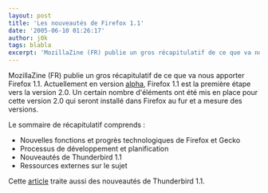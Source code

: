 ```yaml
---
layout: post
title: 'Les nouveautés de Firefox 1.1'
date: '2005-06-10 01:26:17'
author: j0k
tags: blabla
excerpt: 'MozillaZine (FR) publie un gros récapitulatif de ce que va nous apporter Firefox 1.1.   )   Actuellement en version [alpha](http://www.j0k3r.net/news-premiere-alpha-pour-firefox-1-1-503.html), Firefox 1.1 est la première étape vers la version 2.0. Un certain nombre d''éléments ont été mis en place pour cette version 2.0 qui seront installé dans Firefox au      ...'
---
```


MozillaZine (FR) publie un gros récapitulatif de ce que va nous apporter Firefox 1.1.      Actuellement en version [alpha](http://www.j0k3r.net/news-premiere-alpha-pour-firefox-1-1-503.html), Firefox 1.1 est la première étape vers la version 2.0. Un certain nombre d'éléments ont été mis en place pour cette version 2.0 qui seront installé dans Firefox au fur et a mesure des versions.

Le sommaire de récapitulatif comprends :
* Nouvelles fonctions et progrès technologiques de Firefox et Gecko
* Processus de développement et planification
* Nouveautés de Thunderbird 1.1
* Ressources externes sur le sujet

Cette [article](http://mozillazine-fr.org/nouveautes/firefox-et-thunderbird-1-1/) traite aussi des nouveautés de Thunderbird 1.1.
